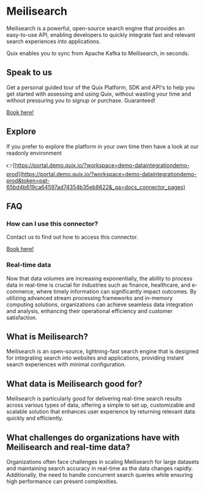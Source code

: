 <!--[tech-name]-->
# Meilisearch

<!--[blurb-about-tech]-->
Meilisearch is a powerful, open-source search engine that provides an easy-to-use API, enabling developers to quickly integrate fast and relevant search experiences into applications.

Quix enables you to sync from Apache Kafka <span id="to_or_from">to</span> <span id="techname">Meilisearch</span>, in seconds.

## Speak to us

Get a personal guided tour of the Quix Platform, SDK and API's to help you get started with assessing and using Quix, without wasting your time and without pressuring you to signup or purchase. Guaranteed!

[Book here!](https://quix.io/book-a-demo)

## Explore

If you prefer to explore the platform in your own time then have a look at our readonly environment

👉[https://portal.demo.quix.io/?workspace=demo-dataintegrationdemo-prod](https://portal.demo.quix.io/?workspace=demo-dataintegrationdemo-prod&token=pat-65bd4b619ca64597ad74354b35eb8622&_ga=docs_connector_pages)

## FAQ 

### How can I use this connector?

Contact us to find out how to access this connector.

[Book here!](https://quix.io/book-a-demo)

### Real-time data

Now that data volumes are increasing exponentially, the ability to process data in real-time is crucial for industries such as finance, healthcare, and e-commerce, where timely information can significantly impact outcomes. By utilizing advanced stream processing frameworks and in-memory computing solutions, organizations can achieve seamless data integration and analysis, enhancing their operational efficiency and customer satisfaction.

## What is <span id="techname">Meilisearch</span>?

<!--[tech-seo-text]-->
Meilisearch is an open-source, lightning-fast search engine that is designed for integrating search into websites and applications, providing instant search experiences with minimal configuration.

## What data is <span id="techname">Meilisearch</span> good for?

<!--[tech-data-seo-text]-->
Meilisearch is particularly good for delivering real-time search results across various types of data, offering a simple to set up, customizable and scalable solution that enhances user experience by returning relevant data quickly and efficiently.

## What challenges do organizations have with <span id="techname">Meilisearch</span> and real-time data?

<!--[tech-challenges-seo-text]-->
Organizations often face challenges in scaling Meilisearch for large datasets and maintaining search accuracy in real-time as the data changes rapidly. Additionally, the need to handle concurrent search queries while ensuring high performance can present complexities.